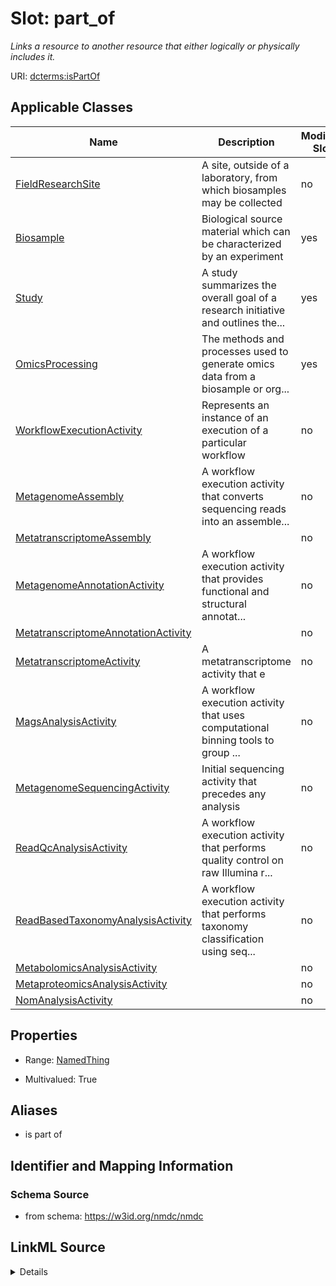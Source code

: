 # Slot: part_of


_Links a resource to another resource that either logically or physically includes it._



URI: [dcterms:isPartOf](http://purl.org/dc/terms/isPartOf)



<!-- no inheritance hierarchy -->




## Applicable Classes

| Name | Description | Modifies Slot |
| --- | --- | --- |
[FieldResearchSite](FieldResearchSite.md) | A site, outside of a laboratory, from which biosamples may be collected |  no  |
[Biosample](Biosample.md) | Biological source material which can be characterized by an experiment |  yes  |
[Study](Study.md) | A study summarizes the overall goal of a research initiative and outlines the... |  yes  |
[OmicsProcessing](OmicsProcessing.md) | The methods and processes used to generate omics data from a biosample or org... |  yes  |
[WorkflowExecutionActivity](WorkflowExecutionActivity.md) | Represents an instance of an execution of a particular workflow |  no  |
[MetagenomeAssembly](MetagenomeAssembly.md) | A workflow execution activity that converts sequencing reads into an assemble... |  no  |
[MetatranscriptomeAssembly](MetatranscriptomeAssembly.md) |  |  no  |
[MetagenomeAnnotationActivity](MetagenomeAnnotationActivity.md) | A workflow execution activity that provides functional and structural annotat... |  no  |
[MetatranscriptomeAnnotationActivity](MetatranscriptomeAnnotationActivity.md) |  |  no  |
[MetatranscriptomeActivity](MetatranscriptomeActivity.md) | A metatranscriptome activity that e |  no  |
[MagsAnalysisActivity](MagsAnalysisActivity.md) | A workflow execution activity that uses computational binning tools to group ... |  no  |
[MetagenomeSequencingActivity](MetagenomeSequencingActivity.md) | Initial sequencing activity that precedes any analysis |  no  |
[ReadQcAnalysisActivity](ReadQcAnalysisActivity.md) | A workflow execution activity that performs quality control on raw Illumina r... |  no  |
[ReadBasedTaxonomyAnalysisActivity](ReadBasedTaxonomyAnalysisActivity.md) | A workflow execution activity that performs taxonomy classification using seq... |  no  |
[MetabolomicsAnalysisActivity](MetabolomicsAnalysisActivity.md) |  |  no  |
[MetaproteomicsAnalysisActivity](MetaproteomicsAnalysisActivity.md) |  |  no  |
[NomAnalysisActivity](NomAnalysisActivity.md) |  |  no  |







## Properties

* Range: [NamedThing](NamedThing.md)

* Multivalued: True



## Aliases


* is part of



## Identifier and Mapping Information







### Schema Source


* from schema: https://w3id.org/nmdc/nmdc




## LinkML Source

<details>
```yaml
name: part_of
description: Links a resource to another resource that either logically or physically
  includes it.
from_schema: https://w3id.org/nmdc/nmdc
aliases:
- is part of
rank: 1000
domain: NamedThing
slot_uri: dcterms:isPartOf
multivalued: true
alias: part_of
domain_of:
- FieldResearchSite
- Biosample
- Study
- OmicsProcessing
- WorkflowExecutionActivity
range: NamedThing

```
</details>